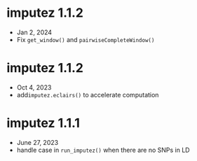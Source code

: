 # imputez 1.1.2
  - Jan 2, 2024
  - Fix `get_window()` and `pairwiseCompleteWindow()`



# imputez 1.1.2
  - Oct 4, 2023
  - add`imputez.eclairs()` to accelerate computation


# imputez 1.1.1
  - June 27, 2023
  - handle case in `run_imputez()` when there are no SNPs in LD

